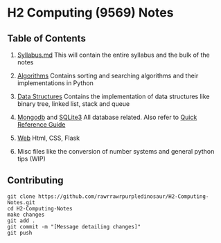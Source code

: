 # H2 Computing (9569) Notes

## Table of Contents 
1. [Syllabus.md](https://github.com/rawrrawrpurpledinosaur/H2-Computing-Notes/blob/main/syllabus.md)
This will contain the entire syllabus and the bulk of the notes
2. [Algorithms](https://github.com/rawrrawrpurpledinosaur/H2-Computing-Notes/tree/main/algorithms)
Contains sorting and searching algorithms and their implementations in Python
3. [Data Structures](https://github.com/rawrrawrpurpledinosaur/H2-Computing-Notes/tree/main/data_structures)
Contains the implementation of data structures like binary tree, linked list, stack and queue
4. [Mongodb](https://github.com/rawrrawrpurpledinosaur/H2-Computing-Notes/tree/main/mongodb) and [SQLite3](https://github.com/rawrrawrpurpledinosaur/H2-Computing-Notes/tree/main/sqlite3)
All database related. Also refer to [Quick Reference Guide](https://github.com/rawrrawrpurpledinosaur/H2-Computing-Notes/blob/main/static/Quick%20Reference%20Guide.pdf)
5. [Web](https://github.com/rawrrawrpurpledinosaur/H2-Computing-Notes/tree/main/web)
Html, CSS, Flask 

6. Misc files like the conversion of number systems and general python tips (WIP)

## Contributing 
```
git clone https://github.com/rawrrawrpurpledinosaur/H2-Computing-Notes.git 
cd H2-Computing-Notes
make changes
git add .
git commit -m "[Message detailing changes]"
git push 
```

